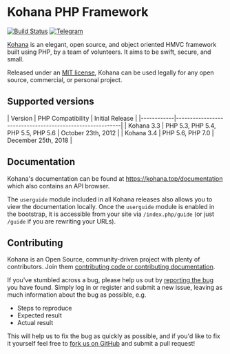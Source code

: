 # Kohana PHP Framework
[![Build Status](https://travis-ci.org/kilofox/kohana.svg?branch=master)](https://travis-ci.org/kilofox/kohana) [![Telegram](https://img.shields.io/badge/Telegram-joinChat-green.svg)](https://t.me/kohana)

[Kohana](http://kohana.top) is an elegant, open source, and object oriented HMVC framework built using PHP, by a team of volunteers. It aims to be swift, secure, and small.

Released under an [MIT license](https://kohana.top/license), Kohana can be used legally for any open source, commercial, or personal project.

## Supported versions
| Version    | PHP Compatibility                  | Initial Release     |
|------------|----------------------------------------------------------|
| Kohana 3.3 | PHP 5.3, PHP 5.4, PHP 5.5, PHP 5.6 | October 23th, 2012  |
| Kohana 3.4 | PHP 5.6, PHP 7.0                   | December 25th, 2018 |

## Documentation
Kohana's documentation can be found at <https://kohana.top/documentation> which also contains an API browser.

The `userguide` module included in all Kohana releases also allows you to view the documentation locally. Once the `userguide` module is enabled in the bootstrap, it is accessible from your site via `/index.php/guide` (or just `/guide` if you are rewriting your URLs).

## Contributing
Kohana is an Open Source, community-driven project with plenty of contributors. Join them [contributing code or contributing documentation](https://github.com/kilofox/kohana/blob/master/CONTRIBUTING.md).

If you've stumbled across a bug, please help us out by [reporting the bug](https://github.com/kilofox/kohana/issues/new) you have found. Simply log in or register and submit a new issue, leaving as much information about the bug as possible, e.g.

* Steps to reproduce
* Expected result
* Actual result

This will help us to fix the bug as quickly as possible, and if you'd like to fix it yourself feel free to [fork us on GitHub](https://github.com/kilofox/kohana) and submit a pull request!
